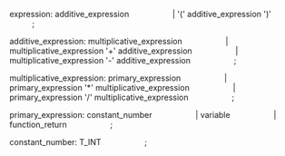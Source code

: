 expression: additive_expression
&ensp; &ensp; &ensp; &ensp; &ensp; &ensp; &ensp;| '(' additive_expression ')'
&ensp; &ensp; &ensp; &ensp; &ensp; &ensp; &ensp;;

additive_expression: multiplicative_expression
&ensp; &ensp; &ensp; &ensp; &ensp; &ensp; &ensp;| multiplicative_expression '+' additive_expression
&ensp; &ensp; &ensp; &ensp; &ensp; &ensp; &ensp;| multiplicative_expression '-' additive_expression
&ensp; &ensp; &ensp; &ensp; &ensp; &ensp; &ensp;;

multiplicative_expression: primary_expression
&ensp; &ensp; &ensp; &ensp; &ensp; &ensp; &ensp;| primary_expression '*' multiplicative_expression
&ensp; &ensp; &ensp; &ensp; &ensp; &ensp; &ensp;| primary_expression '/' multiplicative_expression
&ensp; &ensp; &ensp; &ensp; &ensp; &ensp; &ensp;;

primary_expression: constant_number
&ensp; &ensp; &ensp; &ensp; &ensp; &ensp; &ensp;| variable
&ensp; &ensp; &ensp; &ensp; &ensp; &ensp; &ensp;| function_return
&ensp; &ensp; &ensp; &ensp; &ensp; &ensp; &ensp;;

constant_number:  T_INT
&ensp; &ensp; &ensp; &ensp; &ensp; &ensp; &ensp;;